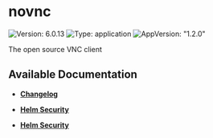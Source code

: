 # novnc

![Version: 6.0.13](https://img.shields.io/badge/Version-6.0.13-informational?style=flat-square) ![Type: application](https://img.shields.io/badge/Type-application-informational?style=flat-square) ![AppVersion: "1.2.0"](https://img.shields.io/badge/AppVersion-"1.2.0"-informational?style=flat-square)

The open source VNC client

## Available Documentation

- [**Changelog**](CHANGELOG)

- [**Helm Security**](container-security)

- [**Helm Security**](helm-security)

